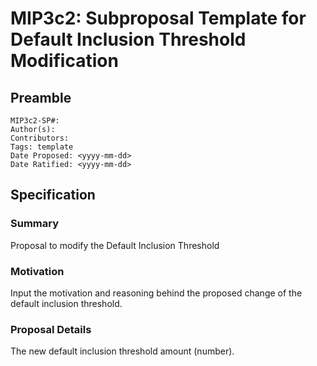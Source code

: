 # MIP3c2: Subproposal Template for Default Inclusion Threshold Modification

## Preamble
```
MIP3c2-SP#:
Author(s): 
Contributors:
Tags: template
Date Proposed: <yyyy-mm-dd>
Date Ratified: <yyyy-mm-dd>
```

## Specification

### Summary
Proposal to modify the Default Inclusion Threshold

### Motivation
Input the motivation and reasoning behind the proposed change of the default inclusion threshold.

### Proposal Details
The new default inclusion threshold amount (number).
